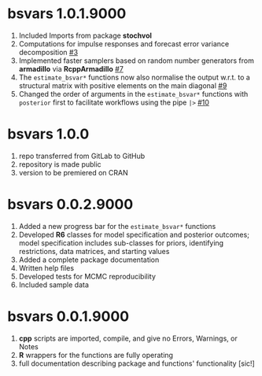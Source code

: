 # bsvars 1.0.1.9000

1.  Included Imports from package **stochvol**
2.  Computations for impulse responses and forecast error variance decomposition [#3](https://github.com/donotdespair/bsvars/issues/3)
3.  Implemented faster samplers based on random number generators from **armadillo** via **RcppArmadillo** [#7](https://github.com/donotdespair/bsvars/issues/7)
4. The `estimate_bsvar*` functions now also normalise the output w.r.t. to a structural matrix with positive elements on the main diagonal [#9](https://github.com/donotdespair/bsvars/issues/9)
5. Changed the order of arguments in the `estimate_bsvar*` functions with `posterior` first to facilitate workflows using the pipe `|>` [#10](https://github.com/donotdespair/bsvars/issues/10)

# bsvars 1.0.0

1.  repo transferred from GitLab to GitHub
2.  repository is made public
3.  version to be premiered on CRAN

# bsvars 0.0.2.9000

1.  Added a new progress bar for the `estimate_bsvar*` functions
2.  Developed **R6** classes for model specification and posterior outcomes; model specification includes sub-classes for priors, identifying restrictions, data matrices, and starting values
3.  Added a complete package documentation
4.  Written help files
5.  Developed tests for MCMC reproducibility
6.  Included sample data

# bsvars 0.0.1.9000

1.  **cpp** scripts are imported, compile, and give no Errors, Warnings, or Notes
2.  **R** wrappers for the functions are fully operating
3.  full documentation describing package and functions' functionality [sic!]

